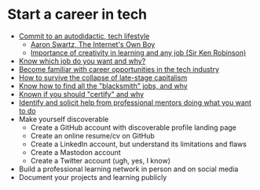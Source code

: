 # Start a career in tech

* [Commit to an autodidactic, tech lifestyle](https://youtu.be/yvGhmx4mtJI)
  * [Aaron Swartz, The Internet's Own Boy](https://youtu.be/9vz06QO3UkQ)
  * [Importance of creativity in learning and any job (Sir Ken Robinson)](https://youtu.be/XSu38uFEVuI)
* [Know which job do you want and why?](https://youtu.be/d2EwuxQHV6Y)
* [Become familiar with career opportunities in the tech industry](https://youtu.be/x4B02-qpaf8)
* [How to survive the collapse of late-stage capitalism](https://youtu.be/nF76zlqWjk4)
* [Know how to find all the "blacksmith" jobs, and why](https://youtu.be/TrFGCPqpPcU)
* [Known if you should "certify" and why](https://youtu.be/ZDbQ9-QJIhQ)
* [Identify and solicit help from professional mentors doing what you want to do](https://youtu.be/DMZd535WTkY)
* Make yourself discoverable
  * Create a GitHub account with discoverable profile landing page
  * Create an online resume/cv on GitHub
  * Create a LinkedIn account, but understand its limitations and flaws
  * Create a Mastodon account
  * Create a Twitter account (ugh, yes, I know)
* Build a professional learning network in person and on social media
* Document your projects and learning publicly
